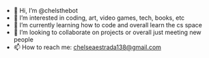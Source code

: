 - 👋 Hi, I’m @chelsthebot
- 👀 I’m interested in coding, art, video games, tech, books, etc
- 🌱 I’m currently learning how to code and overall learn the cs space
- 💞️ I’m looking to collaborate on projects or overall just meeting new people
- 📫 How to reach me: chelseaestrada138@gmail.com 

<!---
chelsthebot/chelsthebot is a ✨ special ✨ repository because its `README.md` (this file) appears on your GitHub profile.
You can click the Preview link to take a look at your changes.
--->
